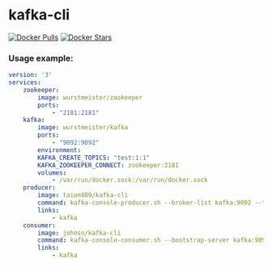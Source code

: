 kafka-cli
============
[![Docker Pulls](https://img.shields.io/docker/pulls/taion809/kafka-cli.svg)](https://hub.docker.com/r/taion809/kafka-cli/)
[![Docker Stars](https://img.shields.io/docker/stars/taion809/kafka-cli.svg)](https://hub.docker.com/r/taion809/kafka-cli/)

### Usage example:
```yaml
version: '3'
services:
    zookeeper:
        image: wurstmeister/zookeeper
        ports:
            - "2181:2181"
    kafka:
        image: wurstmeister/kafka 
        ports:
            - "9092:9092"
        environment:
        KAFKA_CREATE_TOPICS: "test:1:1"
        KAFKA_ZOOKEEPER_CONNECT: zookeeper:2181
        volumes:
            - /var/run/docker.sock:/var/run/docker.sock
    producer:
        image: taion809/kafka-cli
        command: kafka-console-producer.sh --broker-list kafka:9092 --topic test
        links:
            - kafka
    consumer:
        image: johnsn/kafka-cli
        command: kafka-console-consumer.sh --bootstrap-server kafka:9092 --topic test --from-beginning
        links:
            - kafka
```
